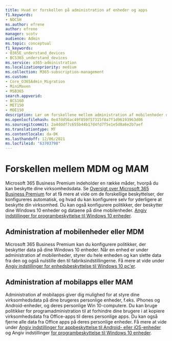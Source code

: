 ```yaml
---
title: Hvad er forskellen på administration af enheder og apps
f1.keywords:
- NOCSH
ms.author: efrene
author: efrene
manager: scotv
audience: Admin
ms.topic: conceptual
f1_keywords:
- O365E_understand_devices
- BCS365_understand_devices
ms.service: o365-administration
ms.localizationpriority: medium
ms.collection: M365-subscription-management
ms.custom:
- Core_O365Admin_Migration
- MiniMaven
- MSB365
search.appverid:
- BCS160
- MET150
- MOE150
description: Lær om forskellene mellem administration af mobilenheder og administration af mobilapps eller MDM og MAM.
ms.openlocfilehash: 0e47dd56ac49f859f57315f8a7f1d96193963d06
ms.sourcegitcommit: 2a4dddf7c655b44b17d4fd7f5e1e5d8a6e2b7aef
ms.translationtype: MT
ms.contentlocale: da-DK
ms.lasthandoff: 12/06/2021
ms.locfileid: "63703798"
---
```

# <a name="difference-between-mdm-and-mam"></a>Forskellen mellem MDM og MAM

Microsoft 365 Business Premium indeholder en række måder, hvorpå du kan beskytte dine virksomhedsdata. Se [Oversigt over Microsoft 365 Business Premium](../../admin/admin-overview/what-is-microsoft-365.md) for at få mere at vide om de forskellige beskyttelser, der konfigureres automatisk, og hvad du kan konfigurere selv for yderligere at beskytte din virksomhed. Du kan også konfigurere politikker, der beskytter dine Windows 10 enheder og dataene på dine mobilenheder.
[Angiv indstillinger for programbeskyttelse til Windows 10 enheder](../protection-settings-for-windows-10-devices.md).

## <a name="mobile-device-management-or-mdm"></a>Administration af mobilenheder eller MDM

Microsoft 365 Business Premium kan du konfigurere politikker, der beskytter data på dine Windows 10 enheder. Når en enhed er under administration af mobilenheder, styrer du hele enheden og kan slette data fra den og også nulstille den til fabriksindstillingerne. Få mere at vide under [Angiv indstillinger for enhedsbeskyttelse til Windows 10 pc'er](../protection-settings-for-windows-10-pcs.md).

## <a name="mobile-application-management-or-mam"></a>Administration af mobilapps eller MAM

Administration af mobilapps giver dig mulighed for at styre dine virksomhedsdata på dine brugeres personlige enheder, f.eks. iPhones og Android-enheder, og deres personlige Win 10-computere. Du kan bruge politikker for programadministration til at forhindre dine brugere i at kopiere virksomhedsdata fra Office-apps til deres personlige apps. Du kan også fjerne alle data fra Office apps på deres personlige enheder. Få mere at vide under [Angiv indstillinger for appbeskyttelse til Android- eller iOS-enheder](../app-protection-settings-for-android-and-ios.md) og Angiv indstillinger [for programbeskyttelse til Windows 10 enheder](../protection-settings-for-windows-10-devices.md).

